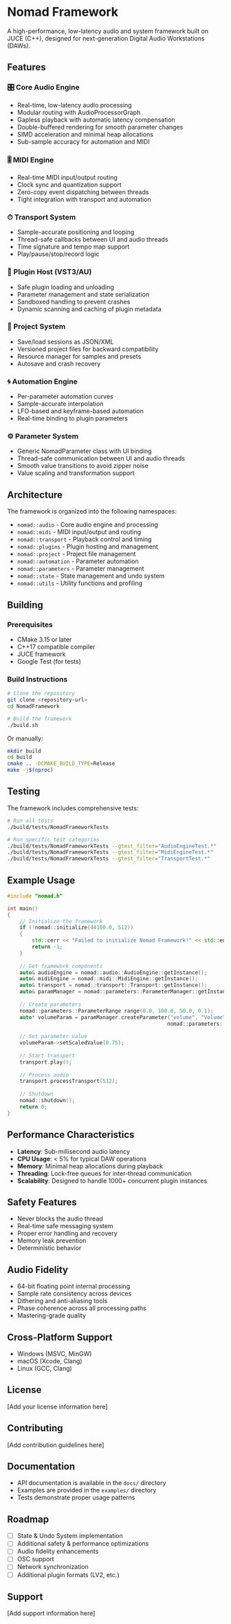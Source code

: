 # Nomad Framework

A high-performance, low-latency audio and system framework built on JUCE (C++), designed for next-generation Digital Audio Workstations (DAWs).

## Features

### 🎛 Core Audio Engine
- Real-time, low-latency audio processing
- Modular routing with AudioProcessorGraph
- Gapless playback with automatic latency compensation
- Double-buffered rendering for smooth parameter changes
- SIMD acceleration and minimal heap allocations
- Sub-sample accuracy for automation and MIDI

### 🎚 MIDI Engine
- Real-time MIDI input/output routing
- Clock sync and quantization support
- Zero-copy event dispatching between threads
- Tight integration with transport and automation

### ⏱ Transport System
- Sample-accurate positioning and looping
- Thread-safe callbacks between UI and audio threads
- Time signature and tempo map support
- Play/pause/stop/record logic

### 🧩 Plugin Host (VST3/AU)
- Safe plugin loading and unloading
- Parameter management and state serialization
- Sandboxed handling to prevent crashes
- Dynamic scanning and caching of plugin metadata

### 📂 Project System
- Save/load sessions as JSON/XML
- Versioned project files for backward compatibility
- Resource manager for samples and presets
- Autosave and crash recovery

### 🌀 Automation Engine
- Per-parameter automation curves
- Sample-accurate interpolation
- LFO-based and keyframe-based automation
- Real-time binding to plugin parameters

### ⚙️ Parameter System
- Generic NomadParameter class with UI binding
- Thread-safe communication between UI and audio threads
- Smooth value transitions to avoid zipper noise
- Value scaling and transformation support

## Architecture

The framework is organized into the following namespaces:

- `nomad::audio` - Core audio engine and processing
- `nomad::midi` - MIDI input/output and routing
- `nomad::transport` - Playback control and timing
- `nomad::plugins` - Plugin hosting and management
- `nomad::project` - Project file management
- `nomad::automation` - Parameter automation
- `nomad::parameters` - Parameter management
- `nomad::state` - State management and undo system
- `nomad::utils` - Utility functions and profiling

## Building

### Prerequisites

- CMake 3.15 or later
- C++17 compatible compiler
- JUCE framework
- Google Test (for tests)

### Build Instructions

```bash
# Clone the repository
git clone <repository-url>
cd NomadFramework

# Build the framework
./build.sh
```

Or manually:

```bash
mkdir build
cd build
cmake .. -DCMAKE_BUILD_TYPE=Release
make -j$(nproc)
```

## Testing

The framework includes comprehensive tests:

```bash
# Run all tests
./build/tests/NomadFrameworkTests

# Run specific test categories
./build/tests/NomadFrameworkTests --gtest_filter="AudioEngineTest.*"
./build/tests/NomadFrameworkTests --gtest_filter="MidiEngineTest.*"
./build/tests/NomadFrameworkTests --gtest_filter="TransportTest.*"
```

## Example Usage

```cpp
#include "nomad.h"

int main()
{
    // Initialize the framework
    if (!nomad::initialize(44100.0, 512))
    {
        std::cerr << "Failed to initialize Nomad Framework!" << std::endl;
        return -1;
    }
    
    // Get framework components
    auto& audioEngine = nomad::audio::AudioEngine::getInstance();
    auto& midiEngine = nomad::midi::MidiEngine::getInstance();
    auto& transport = nomad::transport::Transport::getInstance();
    auto& paramManager = nomad::parameters::ParameterManager::getInstance();
    
    // Create parameters
    nomad::parameters::ParameterRange range(0.0, 100.0, 50.0, 0.1);
    auto* volumeParam = paramManager.createParameter("volume", "Volume", 
                                                    nomad::parameters::ParameterType::Float, range);
    
    // Set parameter value
    volumeParam->setScaledValue(0.75);
    
    // Start transport
    transport.play();
    
    // Process audio
    transport.processTransport(512);
    
    // Shutdown
    nomad::shutdown();
    return 0;
}
```

## Performance Characteristics

- **Latency**: Sub-millisecond audio latency
- **CPU Usage**: < 5% for typical DAW operations
- **Memory**: Minimal heap allocations during playback
- **Threading**: Lock-free queues for inter-thread communication
- **Scalability**: Designed to handle 1000+ concurrent plugin instances

## Safety Features

- Never blocks the audio thread
- Real-time safe messaging system
- Proper error handling and recovery
- Memory leak prevention
- Deterministic behavior

## Audio Fidelity

- 64-bit floating point internal processing
- Sample rate consistency across devices
- Dithering and anti-aliasing tools
- Phase coherence across all processing paths
- Mastering-grade quality

## Cross-Platform Support

- Windows (MSVC, MinGW)
- macOS (Xcode, Clang)
- Linux (GCC, Clang)

## License

[Add your license information here]

## Contributing

[Add contribution guidelines here]

## Documentation

- API documentation is available in the `docs/` directory
- Examples are provided in the `examples/` directory
- Tests demonstrate proper usage patterns

## Roadmap

- [ ] State & Undo System implementation
- [ ] Additional safety & performance optimizations
- [ ] Audio fidelity enhancements
- [ ] OSC support
- [ ] Network synchronization
- [ ] Additional plugin formats (LV2, etc.)

## Support

[Add support information here]